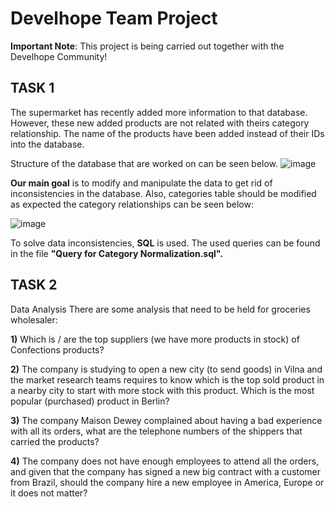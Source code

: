 # **Develhope Team Project**

**Important Note**: This project is being carried out together with the Develhope Community!

## TASK 1

The supermarket has recently added more information to that database. However, these new added products are not related with theirs category relationship.
The name of the products have been added instead of their IDs into the database. 

Structure of the database that are worked on can be seen below. 
![image](https://user-images.githubusercontent.com/108662660/201650149-371d3d60-e700-4ff5-89cc-7df755f5e867.png)

**Our main goal** is to modify and manipulate the data to get rid of inconsistencies in the database. Also, categories table should be modified as expected the category relationships can be seen below: 

![image](https://user-images.githubusercontent.com/108662660/201652325-bb9d7c72-9fc1-4be3-9447-c34bcef1e8ee.png)

To solve data inconsistencies, **SQL** is used. The used queries can be found in the file **"Query for Category Normalization.sql".**  

## TASK 2

Data Analysis
There are some analysis that need to be held for groceries wholesaler: 

**1)** Which is / are the top suppliers (we have more products in stock) of Confections products?

**2)** The company is studying to open a new city (to send goods) in Vilna and the market research teams requires to know which is the top sold product in a nearby city to start with more stock with this product. Which is the most popular (purchased) product in Berlin?

**3)** The company Maison Dewey complained about having a bad experience with all its orders, what are the telephone numbers of the shippers that carried the products?

**4)** The company does not have enough employees to attend all the orders, and given that the company has signed a new big contract with a customer from Brazil, should the company hire a new employee in America, Europe or it does not matter?
